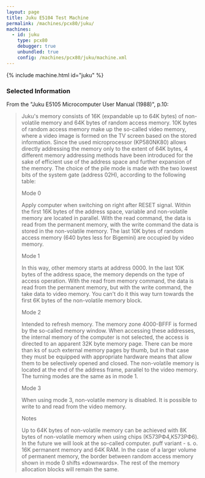 ```yaml
---
layout: page
title: Juku E5104 Test Machine
permalink: /machines/pcx80/juku/
machines:
  - id: juku
    type: pcx80
    debugger: true
    unbundled: true
    config: /machines/pcx80/juku/machine.xml
---
```


{% include machine.html id="juku" %}

### Selected Information

From the "Juku E5105 Microcomputer User Manual (1988)", p.10:

> Juku's memory consists of 16K (expandable up to 64K bytes) of non-volatile memory and 64K bytes of random access memory.
> 10K bytes of random access memory make up the so-called video memory, where a video image is formed on the TV screen based
> on the stored information.  Since the used microprocessor (KP580NK80) allows directly addressing the memory only to the
> extent of 64K bytes, 4 different memory addressing methods have been introduced for the sake of efficient use of the address
> space and further expansion of the memory.  The choice of the pile mode is made with the two lowest bits of the system gate
> (address 02H), according to the following table:
> 
> Mode 0
> 
> Apply computer when switching on right after RESET signal.  Within the first 16K bytes of the address space,
> variable and non-volatile memory are located in parallel.  With the read command, the data is read from the permanent
> memory, with the write command the data is stored in the non-volatile memory.  The last 10K bytes of random access memory
> (640 bytes less for Bigemini) are occupied by video memory.
> 
> Mode 1
> 
> In this way, other memory starts at address 0000.  In the last 10K bytes of the address space, the memory depends on the
> type of access operation.  With the read from memory command, the data is read from the permanent memory, but with the write
> command, the take data to video memory.  You can't do it this way turn towards the first 6K bytes of the non-volatile memory
> block.
> 
> Mode 2
> 
> Intended to refresh memory.  The memory zone 4000-BFFF is formed by the so-called memory window.  When accessing these
> addresses, the internal memory of the computer is not selected, the access is directed to an apparent 32K byte memory page.
> There can be more than ks of such external memory pages by thumb, but in that case they must be equipped with appropriate
> hardware means that allow them to be selectively opened and closed.  The non-volatile memory is located at the end of the
> address frame, parallel to the video memory.  The turning modes are the same as in mode 1.
> 
> Mode 3
> 
> When using mode 3, non-volatile memory is disabled.  It is possible to write to and read from the video memory.
> 
> Notes
> 
> Up to 64K bytes of non-volatile memory can be achieved with 8K bytes of non-volatile memory when using chips (K573РФ4,K573РФ6).
> In the future we will look at the so-called computer. puff variant - s. o. 16K permanent memory and 64K RAM.  In the case of a
> larger volume of permanent memory, the border between random access memory shown in mode 0 shifts «downwards».  The rest of the
> memory allocation blocks will remain the same.
